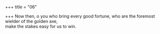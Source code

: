 +++
title = "06"

+++
Now then, o you who bring every good fortune, who are the foremost  wielder of the golden axe,  
make the stakes easy for us to win.  
